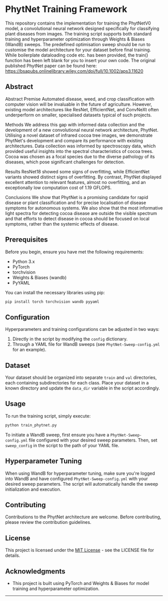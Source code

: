 
# PhytNet Training Framework

This repository contains the implementation for training the PhytNetV0 model, a convolutional neural network designed specifically for classifying plant diseases from images. The training script supports both standard training and hyperparameter optimization through Weights & Biases (WandB) sweeps. The predefined optimisation sweep should be run to customise the model architecture for your dataset before final training. While boilerplate dataloading code etc. has been provided, the train() function has been left blank for you to insert your own code.
The original published PhytNet paper can be found here: https://bsapubs.onlinelibrary.wiley.com/doi/full/10.1002/aps3.11620

## Abstract

Abstract
Premise
Automated disease, weed, and crop classification with computer vision will be invaluable in the future of agriculture. However, existing model architectures like ResNet, EfficientNet, and ConvNeXt often underperform on smaller, specialised datasets typical of such projects.

Methods
We address this gap with informed data collection and the development of a new convolutional neural network architecture, PhytNet. Utilising a novel dataset of infrared cocoa tree images, we demonstrate PhytNet's development and compare its performance with existing architectures. Data collection was informed by spectroscopy data, which provided useful insights into the spectral characteristics of cocoa trees. Cocoa was chosen as a focal species due to the diverse pathology of its diseases, which pose significant challenges for detection.

Results
ResNet18 showed some signs of overfitting, while EfficientNet variants showed distinct signs of overfitting. By contrast, PhytNet displayed excellent attention to relevant features, almost no overfitting, and an exceptionally low computation cost of 1.19 GFLOPS.

Conclusions
We show that PhytNet is a promising candidate for rapid disease or plant classification and for precise localisation of disease symptoms for autonomous systems. We also show that the most informative light spectra for detecting cocoa disease are outside the visible spectrum and that efforts to detect disease in cocoa should be focused on local symptoms, rather than the systemic effects of disease.

## Prerequisites

Before you begin, ensure you have met the following requirements:

- Python 3.x
- PyTorch
- torchvision
- Weights & Biases (wandb)
- PyYAML

You can install the necessary libraries using pip:

```bash
pip install torch torchvision wandb pyyaml
```

## Configuration

Hyperparameters and training configurations can be adjusted in two ways:

1. Directly in the script by modifying the `config` dictionary.
2. Through a YAML file for WandB sweeps (see `PhytNet-Sweep-config.yml` for an example).

## Dataset

Your dataset should be organized into separate `train` and `val` directories, each containing subdirectories for each class. Place your dataset in a known directory and update the `data_dir` variable in the script accordingly.

## Usage

To run the training script, simply execute:

```bash
python train_phytnet.py
```

To initiate a WandB sweep, first ensure you have a `PhytNet-Sweep-config.yml` file configured with your desired sweep parameters. Then, set `sweep_config` in the script to the path of your YAML file.

## Hyperparameter Tuning

When using WandB for hyperparameter tuning, make sure you're logged into WandB and have configured `PhytNet-Sweep-config.yml` with your desired sweep parameters. The script will automatically handle the sweep initialization and execution.

## Contributing

Contributions to the PhytNet architecture are welcome. Before contributing, please review the contribution guidelines.

## License

This project is licensed under the [MIT License](LICENSE) - see the LICENSE file for details.

## Acknowledgments

- This project is built using PyTorch and Weights & Biases for model training and hyperparameter optimization.

---
